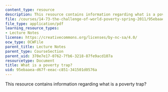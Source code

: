 ```yaml
---
content_type: resource
description: This resource contains information regarding what is a poverty trap?
file: /courses/14-73-the-challenge-of-world-poverty-spring-2011/95ebaaead67feeacc851341501d0576a_MIT14_73S11_Lec2_slides.pdf
file_type: application/pdf
learning_resource_types:
- Lecture Notes
license: https://creativecommons.org/licenses/by-nc-sa/4.0/
ocw_type: OCWFile
parent_title: Lecture Notes
parent_type: CourseSection
parent_uid: 370e7e17-0762-7fb6-3218-87fe9acd107a
resourcetype: Document
title: What is a poverty trap?
uid: 95ebaaea-d67f-eeac-c851-341501d0576a
---
```

This resource contains information regarding what is a poverty trap?